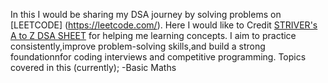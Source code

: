 In this I would be sharing my DSA journey by solving problems on [LEETCODE] (https://leetcode.com/).
Here I would like to Credit [STRIVER's A to Z DSA SHEET](https://takeuforward.org/strivers-a2z-dsa-course/strivers-a2z-dsa-course-sheet-2) for helping me learning concepts.
I aim to practice consistently,improve problem-solving skills,and build a strong foundationnfor coding interviews and competitive programming.
Topics covered in this (currently);
-Basic Maths
